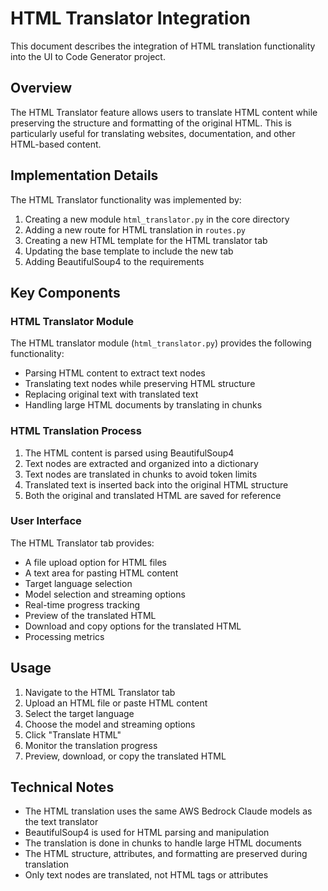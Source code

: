 # HTML Translator Integration

This document describes the integration of HTML translation functionality into the UI to Code Generator project.

## Overview

The HTML Translator feature allows users to translate HTML content while preserving the structure and formatting of the original HTML. This is particularly useful for translating websites, documentation, and other HTML-based content.

## Implementation Details

The HTML Translator functionality was implemented by:

1. Creating a new module `html_translator.py` in the core directory
2. Adding a new route for HTML translation in `routes.py`
3. Creating a new HTML template for the HTML translator tab
4. Updating the base template to include the new tab
5. Adding BeautifulSoup4 to the requirements

## Key Components

### HTML Translator Module

The HTML translator module (`html_translator.py`) provides the following functionality:

- Parsing HTML content to extract text nodes
- Translating text nodes while preserving HTML structure
- Replacing original text with translated text
- Handling large HTML documents by translating in chunks

### HTML Translation Process

1. The HTML content is parsed using BeautifulSoup4
2. Text nodes are extracted and organized into a dictionary
3. Text nodes are translated in chunks to avoid token limits
4. Translated text is inserted back into the original HTML structure
5. Both the original and translated HTML are saved for reference

### User Interface

The HTML Translator tab provides:

- A file upload option for HTML files
- A text area for pasting HTML content
- Target language selection
- Model selection and streaming options
- Real-time progress tracking
- Preview of the translated HTML
- Download and copy options for the translated HTML
- Processing metrics

## Usage

1. Navigate to the HTML Translator tab
2. Upload an HTML file or paste HTML content
3. Select the target language
4. Choose the model and streaming options
5. Click "Translate HTML"
6. Monitor the translation progress
7. Preview, download, or copy the translated HTML

## Technical Notes

- The HTML translation uses the same AWS Bedrock Claude models as the text translator
- BeautifulSoup4 is used for HTML parsing and manipulation
- The translation is done in chunks to handle large HTML documents
- The HTML structure, attributes, and formatting are preserved during translation
- Only text nodes are translated, not HTML tags or attributes
